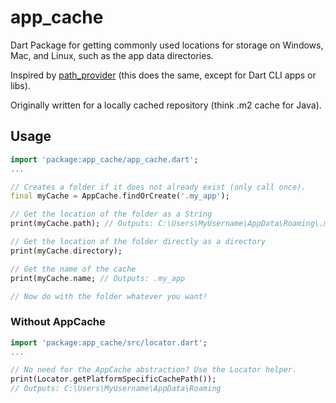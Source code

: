 # app_cache
Dart Package for getting commonly used locations for storage on Windows, Mac, and Linux, such as the app data directories.

Inspired by [path_provider](https://pub.dev/packages/path_provider) (this does the same, except for Dart CLI apps or libs).

Originally written for a locally cached repository (think .m2 cache for Java).

## Usage
```dart
import 'package:app_cache/app_cache.dart';
...

// Creates a folder if it does not already exist (only call once).
final myCache = AppCache.findOrCreate('.my_app');

// Get the location of the folder as a String
print(myCache.path); // Outputs: C:\Users\MyUsername\AppData\Roaming\.my_app

// Get the location of the folder directly as a directory
print(myCache.directory);

// Get the name of the cache
print(myCache.name; // Outputs: .my_app

// Now do with the folder whatever you want!
```
### Without AppCache
```dart
import 'package:app_cache/src/locator.dart';
...

// No need for the AppCache abstraction? Use the Locator helper.
print(Locator.getPlatformSpecificCachePath()); 
// Outputs: C:\Users\MyUsername\AppData\Roaming
```